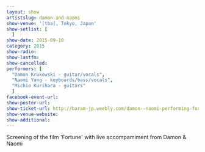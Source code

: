 ```yaml
---
layout: show
artistslug: damon-and-naomi
show-venue: '[tba], Tokyo, Japan'
show-setlist: [
  ]
show-date: 2015-09-10
category: 2015
show-radio: 
show-lastfm: 
show-cancelled: 
performers: [
  "Damon Krukowski - guitar/vocals",
  "Naomi Yang - keyboards/bass/vocals",
  "Michio Kurihara - guitars"
  ]
facebook-event-url: 
show-poster-url: 
show-ticket-url: http://baram-jp.weebly.com/damon--naomi-performing-fortune.html
show-venue-website: 
show-additional: 
---
```

Screening of the film 'Fortune' with live accompamiment from Damon & Naomi
